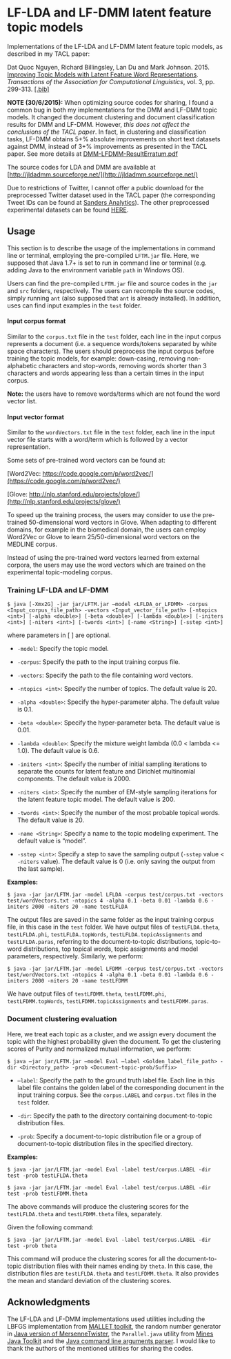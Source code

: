 # LF-LDA and LF-DMM latent feature topic models

Implementations of the LF-LDA and LF-DMM latent feature topic models, as described in my TACL paper:

Dat Quoc Nguyen, Richard Billingsley, Lan Du and Mark Johnson. 2015. [Improving Topic Models with Latent Feature Word Representations](https://tacl2013.cs.columbia.edu/ojs/index.php/tacl/article/view/582). <i>Transactions of the Association for Computational Linguistics</i>, vol. 3, pp. 299-313. [[.bib]](http://web.science.mq.edu.au/~dqnguyen/papers/TACL.bib)

<b>NOTE (30/6/2015):</b> When optimizing source codes for sharing, I found a common bug in both my implementations for the DMM and LF-DMM topic models. It changed the document clustering and document classification results for DMM and LF-DMM. However, <i>this does not affect the conclusions of the TACL paper</i>. In fact, in clustering and classification tasks, LF-DMM obtains 5+% absolute improvements on short text datasets against DMM, instead of 3+% improvements as presented in the TACL paper. See more details at [DMM-LFDMM-ResultErratum.pdf](http://web.science.mq.edu.au/~dqnguyen/papers/ResultErratum.pdf)

The source codes for LDA and DMM are available at  [http://jldadmm.sourceforge.net/](http://jldadmm.sourceforge.net/)

Due to restrictions of Twitter, I  cannot offer a public download for the preprocessed Twitter dataset used in the TACL paper (the corresponding Tweet IDs can be found at [Sanders Analytics](http://www.sananalytics.com/lab/twitter-sentiment/)). The other preprocessed experimental datasets can be found [HERE](http://web.science.mq.edu.au/~dqnguyen/papers/TACL-datasets.zip). 


## Usage

This section is to describe the usage of the implementations  in command line or terminal, employing the pre-compiled `LFTM.jar` file. Here, we supposed that Java 1.7+ is set to run in command line or terminal (e.g. adding Java to the environment variable `path` in Windows OS).

Users can find the pre-compiled `LFTM.jar` file and source codes in the `jar` and `src` folders, respectively. The users can recompile the source codes, simply running `ant` (also supposed that `ant` is already installed). In addition, uses can find input examples in the `test` folder.

#### Input corpus format

Similar to the `corpus.txt` file in the `test` folder, each line in the input corpus represents a document (i.e. a sequence words/tokens separated by white space characters). The users should preprocess the input corpus before training the topic models, for example: down-casing, removing non-alphabetic characters and stop-words, removing words shorter than 3 characters and words appearing less than a certain times in the input corpus.  

<b>Note:</b> the users have to remove words/terms which are not found the word vector list.

#### Input vector format

Similar to the `wordVectors.txt` file in the `test` folder, each line in the input vector file starts with a word/term which is followed by a vector representation.

Some sets of pre-trained word vectors can be found at:

[Word2Vec: https://code.google.com/p/word2vec/](https://code.google.com/p/word2vec/)

[Glove: http://nlp.stanford.edu/projects/glove/](http://nlp.stanford.edu/projects/glove/)

To speed up the training process, the users may consider to use the pre-trained 50-dimensional word vectors in Glove. When adapting to different domains, for example in the biomedical domain, the users can employ Word2Vec or Glove to learn 25/50-dimensional word vectors on the MEDLINE corpus.

Instead of using the pre-trained word vectors learned from external corpora, the users may use the word vectors which are trained on the experimental topic-modeling corpus. 

### Training LF-LDA and LF-DMM

`$ java [-Xmx2G] -jar jar/LFTM.jar –model <LFLDA_or_LFDMM> -corpus <Input_corpus_file_path> -vectors <Input_vector_file_path> [-ntopics <int>] [-alpha <double>] [-beta <double>] [-lambda <double>] [-initers <int>] [-niters <int>] [-twords <int>] [-name <String>] [-sstep <int>]`

where parameters in [ ] are optional.

* `-model`: Specify the topic model.

* `-corpus`: Specify the path to the input training corpus file.

* `-vectors`: Specify the path to the file containing word vectors.

* `-ntopics <int>`: Specify the number of topics. The default value is 20.

* `-alpha <double>`: Specify the hyper-parameter alpha. The default value is 0.1.

* `-beta <double>`: Specify the hyper-parameter beta. The default value is 0.01.

* `-lambda <double>`: Specify the mixture weight lambda (0.0 < lambda <= 1.0). The default value is 0.6.

* `-initers <int>`: Specify the number of initial sampling iterations to separate the counts for latent feature and Dirichlet multinomial components. The default value is 2000.

* `-niters <int>`: Specify the number of EM-style sampling iterations for the latent feature topic model. The default value is 200.

* `-twords <int>`: Specify the number of the most probable topical words. The default value is 20.

* `-name <String>`: Specify a name to the topic modeling experiment. The default value is “model”.

* `-sstep <int>`: Specify a step to save the sampling output (`-sstep` value < `-niters` value). The default value is 0 (i.e. only saving the output from the last sample).

<b>Examples:</b>

`$ java -jar jar/LFTM.jar -model LFLDA -corpus test/corpus.txt -vectors test/wordVectors.txt -ntopics 4 -alpha 0.1 -beta 0.01 -lambda 0.6 -initers 2000 -niters 20 -name testLFLDA`

The output files are saved in the same folder as the input training corpus file, in this case in the `test` folder. We have output files of `testLFLDA.theta`, `testLFLDA.phi`, `testLFLDA.topWords`, `testLFLDA.topicAssignments` and `testLFLDA.paras`,  referring to the document-to-topic distributions, topic-to-word distributions, top topical words, topic assignments and model parameters, respectively. Similarly, we perform:

`$ java -jar jar/LFTM.jar -model LFDMM -corpus test/corpus.txt -vectors test/wordVectors.txt -ntopics 4 -alpha 0.1 -beta 0.01 -lambda 0.6 -initers 2000 -niters 20 -name testLFDMM`

We have output files of `testLFDMM.theta`, `testLFDMM.phi`, `testLFDMM.topWords`, `testLFDMM.topicAssignments` and `testLFDMM.paras`.

### Document clustering evaluation

Here, we treat each topic as a cluster, and we assign every document the topic with the highest probability given the document. To get the  clustering scores of Purity and normalized mutual information, we perform:

`$ java –jar jar/LFTM.jar –model Eval –label <Golden_label_file_path> -dir <Directory_path> -prob <Document-topic-prob/Suffix>`

* `–label`: Specify the path to the ground truth label file. Each line in this label file contains the golden label of the corresponding document in the input training corpus. See the `corpus.LABEL` and `corpus.txt` files in the `test` folder.

* `-dir`: Specify the path to the directory containing document-to-topic distribution files.

* `-prob`: Specify a document-to-topic distribution file or a group of document-to-topic distribution files in the specified directory.

<b>Examples:</b>

`$ java -jar jar/LFTM.jar -model Eval -label test/corpus.LABEL -dir test -prob testLFLDA.theta`

`$ java -jar jar/LFTM.jar -model Eval -label test/corpus.LABEL -dir test -prob testLFDMM.theta`

The above commands will produce the clustering scores for the `testLFLDA.theta` and `testLFDMM.theta` files, separately.

Given the following command:

`$ java -jar jar/LFTM.jar -model Eval -label test/corpus.LABEL -dir test -prob theta`

This command will produce the clustering scores for all the document-to-topic distribution files with their names ending by  `theta`. In this case, the distribution files are `testLFLDA.theta` and `testLFDMM.theta`. It also provides the mean and standard deviation of the clustering scores.

## Acknowledgments

The LF-LDA and LF-DMM implementations used utilities including the LBFGS implementation from [MALLET toolkit](http://mallet.cs.umass.edu/), the random number generator in [Java version of MersenneTwister](http://cs.gmu.edu/~sean/research/), the `Parallel.java` utility from [Mines Java Toolkit](http://dhale.github.io/jtk/api/edu/mines/jtk/util/Parallel.html) and the [Java command line arguments parser](http://args4j.kohsuke.org/sample.html).  I would like to thank the authors of the mentioned utilities for sharing the codes.
